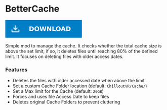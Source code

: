 # BetterCache

[![Download Latest BetterCache.dll](../.Resources/DownloadButtonEnabled.svg "Download Latest BetterCache.dll")](https://github.com/kafeijao/Kafe_CVR_Mods/releases/latest/download/BetterCache.dll)

Simple mod to manage the cache. It checks whether the total cache size is above the set limit, if so, it deletes files
until reaching 80% of the defined limit. It focuses on deleting files with older access dates.

### Features

- Deletes the files with older accessed date when above the limit
- Set a custom Cache Folder location (default: `ChilloutVR/Cache/`)
- Set a Max limit for the Cache (default: `20GB`)
- Forces and uses file Access Date to keep files
- Deletes original Cache Folders to prevent cluttering
